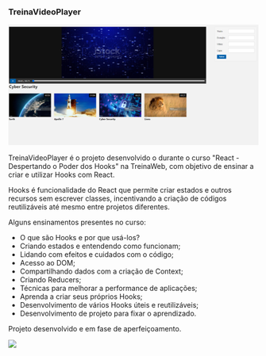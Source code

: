### TreinaVideoPlayer

<img src="/src/assets/images/TreinaVideoPlayer.png">

TreinaVideoPlayer é o projeto desenvolvido o durante o curso "React - Despertando o Poder dos Hooks" na TreinaWeb, com objetivo de ensinar a criar e utilizar Hooks com React.

Hooks é funcionalidade do React que permite criar estados e outros recursos sem escrever classes, incentivando a criação de códigos reutilizáveis até mesmo entre projetos diferentes. 

Alguns ensinamentos presentes no curso:

- O que são Hooks e por que usá-los?
- Criando estados e entendendo como funcionam;
- Lidando com efeitos e cuidados com o código;
- Acesso ao DOM;
- Compartilhando dados com a criação de Context;
- Criando Reducers;
- Técnicas para melhorar a performance de aplicações;
- Aprenda a criar seus próprios Hooks;
- Desenvolvimento de vários Hooks úteis e reutilizáveis;
- Desenvolvimento de projeto para fixar o aprendizado.

Projeto desenvolvido e em fase de aperfeiçoamento.

[<img src="https://img.shields.io/badge/linkedin-%230077B5.svg?&style=for-the-badge&logo=linkedin&logoColor=white" />](https://www.linkedin.com/in/alexandre-dias-5a1b1414b/) 